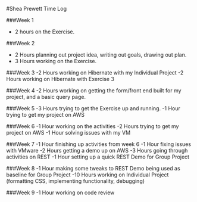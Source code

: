 #Shea Prewett Time Log

###Week 1
- 2 hours on the Exercise. 

###Week 2
- 2 Hours planning out project idea, writing out goals, drawing out plan.
- 3 Hours working on the Exercise.

###Week 3
-2 Hours working on Hibernate with my Individual Project
-2 Hours working on Hibernate with Exercise 3

###Week 4
-2 Hours working on getting the form/front end built for my project, and a basic query page.

###Week 5
-3 Hours trying to get the Exercise up and running.
-1 Hour trying to get my project on AWS

###Week 6
-1 Hour working on the activities
-2 Hours trying to get my project on AWS
-1 Hour solving issues with my VM

###Week 7
-1 Hour finishing up activities from week 6
-1 Hour fixing issues with VMware
-2 Hours getting a demo up on AWS
-3 Hours going through activities on REST
-1 Hour setting up a quick REST Demo for Group Project 

###Week 8
-1 Hour making some tweaks to REST Demo being used as baseline for Group Project
-10 Hours working on Individual Project (formatting CSS, implementing functionality, debugging)

###Week 9
-1 Hour working on code review
